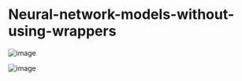 # Neural-network-models-without-using-wrappers

![image](https://github.com/hanfei1986/Neural-network-models-without-using-wrappers/assets/59255164/a4ebfb89-a570-498e-bfd6-405c0b2f6a7b)

![image](https://github.com/hanfei1986/Neural-network-models-without-using-wrappers/assets/59255164/7b815722-841e-448d-bd83-92dc995cefbb)



